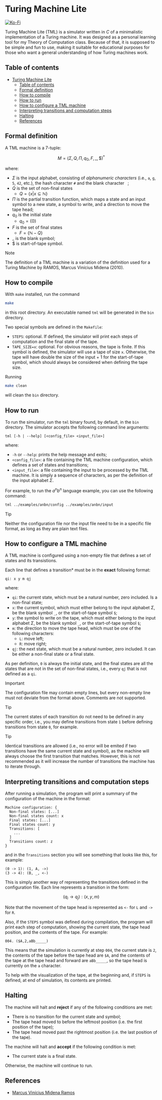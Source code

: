 # Turing Machine Lite

[![Ko-Fi](https://img.shields.io/static/v1?message=Buy%20me%20a%20coffee&logo=kofi&labelColor=ff5e5b&color=434B57&logoColor=white&label=%20)](https://ko-fi.com/ualacecafe)

Turing Machine Lite (TML) is a simulator written in _C_ of a minimalistic implementation of a Turing machine. It was designed as a personal learning tool for my Theory of Computation class. Because of that, it is supposed to be simple and fun to use, making it suitable for educational purposes for those who want a general understanding of how Turing machines work.

## Table of contents
- [Turing Machine Lite](#turing-machine-lite)
  - [Table of contents](#table-of-contents)
  - [Formal definition](#formal-definition)
  - [How to compile](#how-to-compile)
  - [How to run](#how-to-run)
  - [How to configure a TML machine](#how-to-configure-a-tml-machine)
  - [Interpreting transitions and computation steps](#interpreting-transitions-and-computation-steps)
  - [Halting](#halting)
  - [References](#references)

## Formal definition

A TML machine is a 7-tuple:

$$M = (\Sigma, Q, \Pi, q_0, F, \_, \$)^*$$

where:

- $\Sigma$ is the input alphabet, consisting of _alphanumeric characters_ (i.e., `a`, `g`, `5`, `42`, etc.), the hash character `#` and the blank character ` `;
- $Q$ is the set of non-final states
  - $Q = \{ x | x \subseteq \mathbb{N} \}$
- $\Pi$ is the partial transition function, which maps a state and an input symbol to a new state, a symbol to write, and a direction to move the tape head;
- $q_0$ is the initial state
  - $q_0 = \{ 0 \}$
- $F$ is the set of final states
  - $F = \{ \mathbb{N} - Q \}$
- $\_$ is the blank symbol;
- $\$$ is start-of-tape symbol.

> [!NOTE]
> The definition of a TML machine is a variation of the definition used for a Turing Machine by RAMOS, Marcus Vinícius Midena (2010).

## How to compile

With `make` installed, run the command

```bash
make
```

in this root directory. An executable named `tml` will be generated in the `bin` directory.

Two special symbols are defined in the `Makefile`:
  - `STEPS`: optional. If defined, the simulator will print each steps of computation and the final state of the tape.
  - `TAPE_SIZE=x`: optional. For obvious reasons, the tape is finite. If this symbol is defined, the simulator will use a tape of size `x`. Otherwise, the tape will have double the size of the input + 1 for the start-of-tape symbol, which should always be considered when defining the tape size.

Running

```bash
make clean
```

will clean the `bin` directory.

## How to run

To run the simulator, run the `tml` binary found, by default, in the `bin` directory. The simulator accepts the following command line arguments:

```
tml [-h | --help] [<config_file> <input_file>]
```

where:
- `-h` or `--help`: prints the help message and exits;
- `<config_file>`: a file containing the TML machine configuration, which defines a set of states and transitions;
- `<input_file>`: a file containing the input to be processed by the TML machine. It is simply a sequence of characters, as per the definition of the input alphabet $\Sigma$.

For example, to run the $a^nb^n$ language example, you can use the following command:

```bash
tml ../examples/anbn/config ../examples/anbn/input
```

> [!TIP]
> Neither the configuration file nor the input file need to be in a specific file format, as long as they are plain text files.

## How to configure a TML machine

A TML machine is configured using a non-empty file that defines a set of states and its transistions.

Each line that defines a transition* must be in the **exact** following format:

```
qi: x y m qj
```

where:
- `qi`: the current state, which must be a natural number, zero included. Is a non-final state;
- `x`: the current symbol, which must either belong to the input alphabet $\Sigma$, be the blank symbol `_`, or the start-of-tape symbol `$`;
- `y`: the symbol to write on the tape, which must either belong to the input alphabet $\Sigma$, be the blank symbol `_`, or the start-of-tape symbol `$`;
- `m`: the direction to move the tape head, which must be one of the following characters:
  - `L`: move left;
  - `R`: move right;
- `qj`: the next state, which must be a natural number, zero included. It can be either a non-final state or a final state.

As per definition, `0` is always the initial state, and the final states are all the states that are not in the set of non-final states, i.e., every `qj` that is not defined as a `qi`.

> [!IMPORTANT]
> The configuration file may contain empty lines, but every non-empty line must not deviate from the format above. Comments are not supported.

> [!TIP]
> The current states of each transition do not need to be defined in any specific order, i.e., you may define transitions from state `1` before defining transitions from state `0`, for example.

> [!TIP]
> Identical transitions are allowed (i.e., no error will be emited if two transitions have the same current state and symbol), as the machine will always choose the first transition that matches. However, this is not recommended as it will increase the number of transitions the machine has to iterate through.

## Interpreting transitions and computation steps

After running a simulation, the program will print a summary of the configuration of the machine in the format:

```
Machine configuration: {
  Non-final states: [...]
  Non-final states count: x
  Final states: [...]
  Final states count: y
  Transitions: [
    ...
  ]
  Transitions count: z
}
```

and in the `Transitions` section you will see something that looks like this, for example:

```
(0 -> 1): (1, A, ->)
(3 -> 4): (B, _, <-)
```
This is simply another way of representing the transitions defined in the configuration file. Each line represents a transition in the form:

$$(q_i \rightarrow q_j): (x, y, m)$$

Note that the movement of the tape head is represented as `<-` for `L` and `->` for `R`.

Also, if the `STEPS` symbol was defined during compilation, the program will print each step of computation, showing the current state, the tape head position, and the contents of the tape. For example:

```
004. ($A,2,aBb_____)
```

This means that the simulation is currently at step `004`, the current state is `2`, the contents of the tape before the tape head are `$A`, and the contents of the tape at the tape head and forward are `aBb_____`, so the tape head is currently on the `a` character.

To help with the visualization of the tape, at the beginning and, if `STEPS` is defined, at end of simulation, its contents are printed.

## Halting

The machine will halt and **reject** if any of the following conditions are met:
- There is no transition for the current state and symbol;
- The tape head moved to before the leftmost position (i.e. the first position of the tape);
- The tape head moved past the rightmost position (i.e. the last position of the tape).

The machine will halt and **accept** if the following condition is met:
- The current state is a final state.

Otherwise, the machine will continue to run.

## References

- [Marcus Vinícius Midena Ramos](http://lattes.cnpq.br/7833733286842741)
